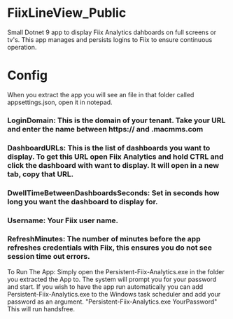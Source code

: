 # FiixLineView_Public
Small Dotnet 9 app to display Fiix Analytics dahboards on full screens or tv's.  This app manages and persists logins to Fiix to ensure continuous operation. 

# Config

When you extract the app you will see an file in that folder called appsettings.json, open it in notepad.

### LoginDomain: This is the domain of your tenant. Take your URL and enter the name between https:// and .macmms.com

### DashboardURLs: This is the list of dashboards you want to display. To get this URL open Fiix Analytics and hold CTRL and click the dashboard with want to display. It will open in a new tab, copy that URL.

### DwellTimeBetweenDashboardsSeconds: Set in seconds how long you want the dashboard to display for.

### Username: Your Fiix user name.

### RefreshMinutes: The number of minutes before the app refreshes credentials with Fiix, this ensures you do not see session time out errors.

To Run The App: Simply open the Persistent-Fiix-Analytics.exe in the folder you extracted the App to. The system will prompt you for your password and start.
If you wish to have the app run automatically you can add Persistent-Fiix-Analytics.exe to the Windows task scheduler and add your password as an argument.
"Persistent-Fiix-Analytics.exe YourPassword" This will run handsfree. 
